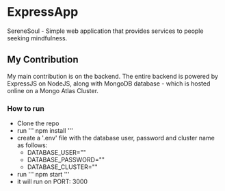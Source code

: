 # ExpressApp

SereneSoul - Simple web application that provides services to people seeking mindfulness.

## My Contribution

My main contribution is on the backend. The entire backend is powered by ExpressJS on NodeJS, along with MongoDB database - which is hosted online on a Mongo Atlas Cluster.

### How to run

- Clone the repo
- run ''' npm install '''
- create a '.env' file with the database user, password and cluster name as follows:
    * DATABASE_USER="<name>"
    * DATABASE_PASSWORD="<password>"
    * DATABASE_CLUSTER="<cluster>"
- run ''' npm start '''
- it will run on PORT: 3000
